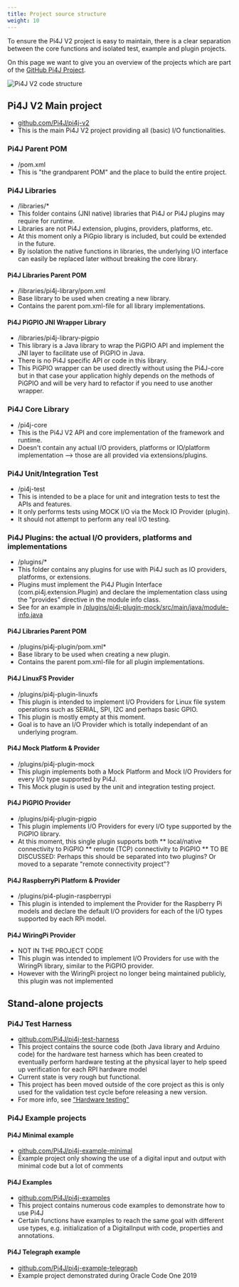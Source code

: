 ```yaml
---
title: Project source structure
weight: 10
---
```


To ensure the Pi4J V2 project is easy to maintain, there is a clear separation between the core functions and 
isolated test, example and plugin projects.

On this page we want to give you an overview of the projects which are part of the 
[GitHub Pi4J Project](https://github.com/Pi4J).

![Pi4J V2 code structure](https://raw.githubusercontent.com/Pi4J/pi4j-v2/master/assets/draw.io/pi4j-v2-code-structure.jpg)

## Pi4J V2 Main project

* [github.com/Pi4J/pi4j-v2](https://github.com/Pi4J/pi4j-v2)
* This is the main Pi4J V2 project providing all (basic) I/O functionalities.

### Pi4J Parent POM 
* /pom.xml
* This is "the grandparent POM" and the place to build the entire project.

### Pi4J Libraries

* /libraries/*
* This folder contains (JNI native) libraries that Pi4J or Pi4J plugins may require for runtime.
* Libraries are not Pi4J extension, plugins, providers, platforms, etc. 
* At this moment only a PiGpio library is included, but could be extended in the future.
* By isolation the native functions in libraries, the underlying I/O interface can easily be replaced later without breaking the core library.

#### Pi4J Libraries Parent POM

* /libraries/pi4j-library/pom.xml
* Base library to be used when creating a new library.
* Contains the parent pom.xml-file for all library implementations.

#### Pi4J PiGPIO JNI Wrapper Library

* /libraries/pi4j-library-pigpio
* This library is a Java library to wrap the PiGPIO API and implement the JNI layer to facilitate use of PiGPIO in Java.  
* There is no Pi4J specific API or code in this library. 
* This PiGPIO wrapper can be used directly without using the Pi4J-core but in that case your application highly depends on the methods of PiGPIO and will be very hard to refactor if you need to use another wrapper.

### Pi4J Core Library

* /pi4j-core
* This is the Pi4J V2 API and core implementation of the framework and runtime.   
* Doesn't contain any actual I/O providers, platforms or IO/platform implementation --> those are all provided via extensions/plugins.  

### Pi4J Unit/Integration Test 

* /pi4j-test
* This is intended to be a place for unit and integration tests to test the APIs and features.
* It only performs tests using MOCK I/O via the Mock IO Provider (plugin). 
* It should not attempt to perform any real I/O testing.

### Pi4J Plugins: the actual I/O providers, platforms and implementations

* /plugins/*
* This folder contains any plugins for use with Pi4J such as IO providers, platforms, or extensions.  
* Plugins must implement the Pi4J Plugin Interface (com.pi4j.extension.Plugin) and declare the implementation class using the "provides" directive in the module info class. 
* See for an example in [/plugins/pi4j-plugin-mock/src/main/java/module-info.java](https://github.com/Pi4J/pi4j-v2/blob/master/plugins/pi4j-plugin-mock/src/main/java/module-info.java)

#### Pi4J Libraries Parent POM
 
* /plugins/pi4j-plugin/pom.xml*
* Base library to be used when creating a new plugin.
* Contains the parent pom.xml-file for all plugin implementations.

#### Pi4J LinuxFS Provider

* /plugins/pi4j-plugin-linuxfs 
* This plugin is intended to implement I/O Providers for Linux file system operations such as SERIAL, SPI, I2C and perhaps basic GPIO.  
* This plugin is mostly empty at this moment.
* Goal is to have an I/O Provider which is totally independant of an underlying program.

#### Pi4J Mock Platform & Provider

* /plugins/pi4j-plugin-mock
* This plugin implements both a Mock Platform and Mock I/O Providers for every I/O type supported by Pi4J.
* This Mock plugin is used by the unit and integration testing project.

#### Pi4J PiGPIO Provider

* /plugins/pi4j-plugin-pigpio
* This plugin implements I/O Providers for every I/O type supported by the PiGPIO library.  
* At this moment, this single plugin supports both
** local/native connectivity to PiGPIO
** remote (TCP) connectivity to PiGPIO
** TO BE DISCUSSED: Perhaps this should be separated into two plugins? Or moved to a separate "remote connectivity project"?

#### Pi4J RaspberryPi Platform & Provider

* /plugins/pi4-plugin-raspberrypi
* This plugin is intended to implement the Provider for the Raspberry Pi models and declare the default I/O providers for each of the I/O types supported by each RPi model.

#### Pi4J WiringPi Provider

* NOT IN THE PROJECT CODE
* This plugin was intended to implement I/O Providers for use with the WiringPi library, similar to the PiGPIO provider.  
* However with the WiringPi project no longer being maintained publicly, this plugin was not implemented

## Stand-alone projects

### Pi4J Test Harness

*  [github.com/Pi4J/pi4j-test-harness](https://github.com/Pi4J/pi4j-test-harness)
*  This project contains the source code (both Java library and Arduino code) for the hardware test harness which has been created to eventually perform hardware testing at the physical layer to help speed up verification for each RPI hardware model
*  Current state is very rough but functional.  
*  This project has been moved outside of the core project as this is only used for the validation test cycle before releasing a new version. 
*  For more info, see ["Hardware testing"](/core-code-internals/hardware-testing)

### Pi4J Example projects

#### Pi4J Minimal example

* [github.com/Pi4J/pi4j-example-minimal](https://github.com/Pi4J/pi4j-example-minimal)
* Example project only showing the use of a digital input and output with minimal code but a lot of comments

#### Pi4J Examples

* [github.com/Pi4J/pi4j-examples](https://github.com/Pi4J/pi4j-examples)
* This project contains numerous code examples to demonstrate how to use Pi4J
* Certain functions have examples to reach the same goal with different use types, e.g. initialization of a DigitalInput with code, properties and annotations.

#### Pi4J Telegraph example

* [github.com/Pi4J/pi4j-example-telegraph](https://github.com/Pi4J/pi4j-example-telegraph)
* Example project demonstrated during Oracle Code One 2019